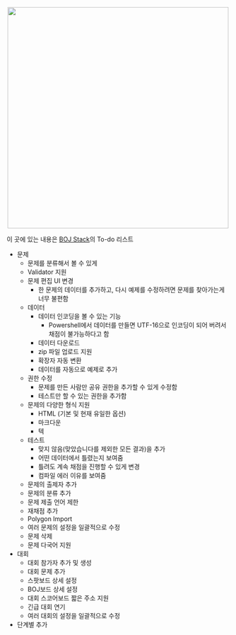 <p align="center"><a href = "https://stack.acmicpc.net"><img src="https://upload.acmicpc.net/d1f1a4c2-7284-4c94-8c8e-4e287ea04bb4/boj-stack.png" width="500"></a></p>

이 곳에 있는 내용은 [BOJ Stack](https://stack.acmicpc.net)의 To-do 리스트

* 문제
  * 문제를 분류해서 볼 수 있게
  * Validator 지원
  * 문제 편집 UI 변경
    * 한 문제의 데이터를 추가하고, 다시 예제를 수정하려면 문제를 찾아가는게 너무 불편함
  * 데이터
    * 데이터 인코딩을 볼 수 있는 기능
      * Powershell에서 데이터를 만들면 UTF-16으로 인코딩이 되어 버려서 채점이 불가능하다고 함
    * 데이터 다운로드
    * zip 파일 업로드 지원
    * 확장자 자동 변환
    * 데이터를 자동으로 예제로 추가
  * 권한 수정
    * 문제를 만든 사람만 공유 권한을 추가할 수 있게 수정함
    * 테스트만 할 수 있는 권한을 추가함
  * 문제의 다양한 형식 지원
    * HTML (기본 및 현재 유일한 옵션)
    * 마크다운
    * 텍
  * 테스트
    * 맞지 않음(맞았습니다를 제외한 모든 결과)을 추가
    * 어떤 데이터에서 틀렸는지 보여줌
    * 틀려도 계속 채점을 진행할 수 있게 변경
    * 컴파일 에러 이유를 보여줌
  * 문제의 출제자 추가
  * 문제의 분류 추가
  * 문제 제출 언어 제한
  * 재채점 추가
  * Polygon Import
  * 여러 문제의 설정을 일괄적으로 수정
  * 문제 삭제
  * 문제 다국어 지원
* 대회
  * 대회 참가자 추가 및 생성
  * 대회 문제 추가
  * 스팟보드 상세 설정
  * BOJ보드 상세 설정
  * 대회 스코어보드 짧은 주소 지원
  * 긴급 대회 연기
  * 여러 대회의 설정을 일괄적으로 수정
* 단계별 추가
